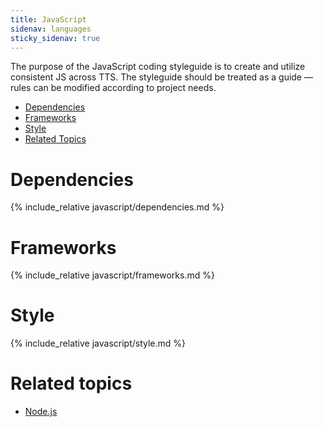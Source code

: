 ```yaml
---
title: JavaScript
sidenav: languages
sticky_sidenav: true
---
```


The purpose of the JavaScript coding styleguide is to create and utilize
consistent JS across TTS. The styleguide should be treated as a guide
&mdash; rules can be modified according to project needs.

* [Dependencies](#dependencies)
* [Frameworks](#frameworks)
* [Style](#style)
* [Related Topics](#related-topics)


# Dependencies
{% include_relative javascript/dependencies.md %}

# Frameworks
{% include_relative javascript/frameworks.md %}

# Style
{% include_relative javascript/style.md %}

# Related topics
* [Node.js]({{site.baseurl}}/nodejs)